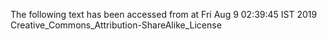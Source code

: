 The following text has been accessed from at Fri Aug 9 02:39:45 IST 2019
Creative_Commons_Attribution-ShareAlike_License
